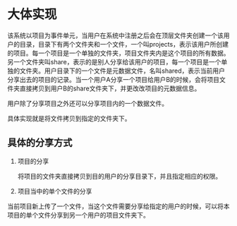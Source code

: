 # 大体实现

该系统以项目为事件单元，当用户在系统中注册之后会在顶层文件夹创建一个该用户的目录，目录下有两个文件夹和一个文件，一个叫projects，表示该用户所创建的项目。每一个项目是一个单独的文件夹，项目文件夹内是这个项目的所有数据。另一个文件夹叫share，表示的是别人分享给该用户的项目，每一个项目是一个单独的文件夹。用户目录下的一个文件是元数据文件，名叫shared，表示当前用户分享出去的项目的记录。当一个用户A分享一个项目给用户B的时候，会将项目文件夹直接拷贝到用户B的share文件夹下，并更改改项目的元数据信息。



用户除了分享项目之外还可以分享项目内的一个数据文件。

具体实现就是将文件拷贝到指定的文件夹下。







## 具体的分享方式

1. 项目的分享

   将项目的文件夹直接拷贝到目的用户的分享目录下，并且指定相应的权限。

   

2. 项目当中的单个文件的分享

​		  当前项目新上传了一个文件，当这个文件需要分享给指定的用户的时候，可以将本项目的单个文件分享到另一个用户的项目文件夹下。